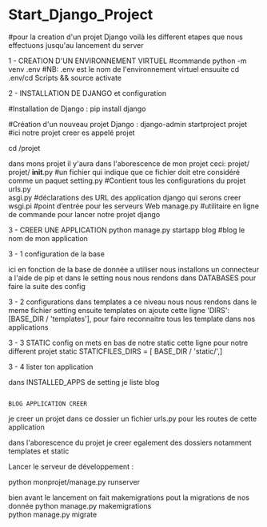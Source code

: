 # Start_Django_Project

#pour la creation d'un projet Django voilà les different etapes que nous effectuons jusqu'au lancement du server

1 - CREATION D'UN ENVIRONNEMENT VIRTUEL
#commande
python -m venv .env     #NB: .env est le nom de l'environnement virtuel
ensuuite
cd .env/cd Scripts && source activate

2 - INSTALLATION DE DJANGO et configuration

 #Installation de Django : 
 pip install django

#Création d'un nouveau projet Django : 
django-admin startproject projet   #ici notre projet creer es appelé projet

cd /projet

dans mons projet il y'aura dans l'aborescence de mon projet ceci:
projet/
    projet/
      __init__.py   #un fichier qui indique que ce fichier doit etre considéré comme un paquet
      setting.py    #Contient tous les configurations du projet
      urls.py        
      asgi.py       #déclarations des URL des application django qui serons creer
      wsgi.pi       #point d’entrée pour les serveurs Web
  manage.py         #utilitaire en ligne de commande pour lancer notre projet django

3 - CREER UNE APPLICATION
  python manage.py startapp blog   #blog le nom de mon application

  3 - 1 configuration de la base 

  ici en fonction de la base de donnée a utiliser nous installons un connecteur a l'aide de pip et dans le setting nous nous rendons dans DATABASES pour faire la suite des config
  
  3 - 2 configurations dans templates 
   a ce niveau nous nous rendons dans le meme fichier setting ensuite templates  on ajoute cette ligne 
   'DIRS': [BASE_DIR / 'templates'], pour faire reconnaitre tous les template dans nos applications

3 - 3 STATIC config
    on mets en bas de notre static cette ligne pour notre different projet static
    STATICFILES_DIRS = [ BASE_DIR / 'static/',]

3 - 4 lister ton application

dans INSTALLED_APPS de setting je liste blog

                                                                                          BLOG APPLICATION CREER


je creer un projet dans ce dossier un fichier urls.py pour les routes de cette application

dans l'aborescence du projet je creer egalement des dossiers notamment templates et static


 Lancer le serveur de développement  : 
 
 python monprojet/manage.py runserver


 bien avant le lancement on fait makemigrations pout la migrations de nos donnée
 python manage.py makemigrations   
 python manage.py migrate
 
  

